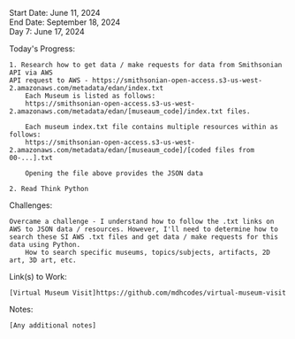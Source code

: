 Start Date: June 11, 2024  
End Date: September 18, 2024  
Day 7: June 17, 2024  

Today's Progress:  

    1. Research how to get data / make requests for data from Smithsonian API via AWS
    API request to AWS - https://smithsonian-open-access.s3-us-west-2.amazonaws.com/metadata/edan/index.txt  
        Each Museum is listed as follows:  
        https://smithsonian-open-access.s3-us-west-2.amazonaws.com/metadata/edan/[museaum_code]/index.txt files.  

        Each museum index.txt file contains multiple resources within as follows:  
        https://smithsonian-open-access.s3-us-west-2.amazonaws.com/metadata/edan/[museaum_code]/[coded files from 00-...].txt  

        Opening the file above provides the JSON data  

    2. Read Think Python  

Challenges:  

    Overcame a challenge - I understand how to follow the .txt links on AWS to JSON data / resources. However, I'll need to determine how to search these SI AWS .txt files and get data / make requests for this data using Python.  
        How to search specific museums, topics/subjects, artifacts, 2D art, 3D art, etc.  
            

Link(s) to Work:  

    [Virtual Museum Visit]https://github.com/mdhcodes/virtual-museum-visit  

Notes:  

    [Any additional notes]  